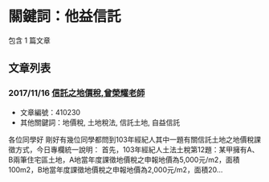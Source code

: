 # 關鍵詞：他益信託

包含 1 篇文章

## 文章列表

### 2017/11/16 [信託之地價稅,曾榮耀老師](../../articles/410230_%E4%BF%A1%E8%A8%97%E4%B9%8B%E5%9C%B0%E5%83%B9%E7%A8%85%2C%E6%9B%BE%E6%A6%AE%E8%80%80%E8%80%81%E5%B8%AB.md)
- 文章編號：410230
- 其他關鍵詞：地價稅, 土地稅法, 信託土地, 自益信託

各位同學好 剛好有幾位同學都問到103年經紀人其中一題有關信託土地之地價稅課徵方式，今日專欄統一說明： 首先，103年經紀人土法土稅第12題：某甲擁有A、B兩筆住宅區土地，A地當年度課徵地價稅之申報地價為5,000元/m2，面積100m2，B地當年度課徵地價稅之申報地價為2,000元/m2，面積20...
